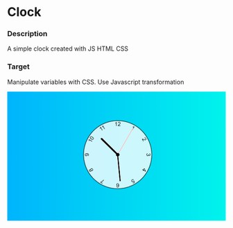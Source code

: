 # Clock


### Description
A simple clock created with JS HTML CSS

### Target
Manipulate variables with CSS. Use Javascript transformation

![Screenshot](horlogeJS.PNG)
